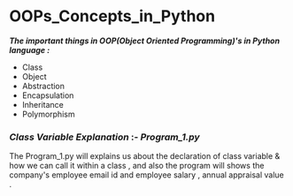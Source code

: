 # OOPs_Concepts_in_Python

***The important things in OOP(Object Oriented Programming)'s in Python language :***

   - Class
   - Object
   - Abstraction
   - Encapsulation
   - Inheritance 
   - Polymorphism
   


   

   ### ***Class Variable Explanation*** :- ***Program_1.py***
  
   The Program_1.py will explains us about the declaration of class variable & how we can call it within a class , and also the program will shows the company's employee email id
and employee salary , annual appraisal value .

  

